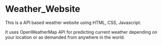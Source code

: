 # Weather_Website
This is a API based weather website using HTML, CSS, Javascript. 

It uses OpenWeatherMap API for predicting current weather depending on your location or as demanded from anywhere in the world.
